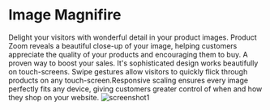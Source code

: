 # Image Magnifire

Delight your visitors with wonderful detail in your product images. Product Zoom reveals a beautiful close-up of your image, helping customers appreciate the quality of your products and encouraging them to buy. A proven way to boost your sales.
It's sophisticated design works beautifully on touch-screens. Swipe gestures allow visitors to quickly flick through products on any touch-screen.Responsive scaling ensures every image perfectly fits any device, giving customers greater control of when and how they shop on your website.
![screenshot1](https://user-images.githubusercontent.com/16399896/41154573-23338ffa-6b38-11e8-955f-c9bd1538e5c0.png)
